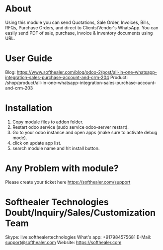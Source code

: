 About
============
Using this module you can send Quotations, Sale Order, Invoices, Bills, RFQs, Purchase Orders, and direct to Clients/Vendor's WhatsApp. You can easily send PDF of sale, purchase, invoice & inventory documents using URL.

User Guide
============
Blog: https://www.softhealer.com/blog/odoo-2/post/all-in-one-whatsapp-integration-sales-purchase-account-and-crm-204
Product: /shop/product/all-in-one-whatsapp-integration-sales-purchase-account-and-crm-203

Installation
============
1) Copy module files to addon folder.
2) Restart odoo service (sudo service odoo-server restart).
3) Go to your odoo instance and open apps (make sure to activate debug mode).
4) click on update app list.
5) search module name and hit install button.

Any Problem with module?
=====================================
Please create your ticket here https://softhealer.com/support

Softhealer Technologies Doubt/Inquiry/Sales/Customization Team
=====================================
Skype: live:softhealertechnologies
What's app: +917984575681
E-Mail: support@softhealer.com
Website: https://softhealer.com
